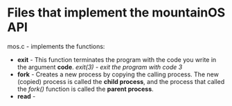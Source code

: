 <h1>Files that implement the mountainOS API</h1>

<p1>mos.c - implements the functions:</p1>
<ul>
  <li><strong>exit</strong> - This function terminates the program with the code you write in the argument <b>code</b>. <i>exit(3) - exit the program with code 3</i></li>
  <li><strong>fork</strong> - Creates a new process by copying the calling process. The new (copied) process is called the <b>child process</b>, and the process that called the <i>fork()</i> function is called the <b>parent process</b>.</li>
  <li><strong>read</strong> - </li>
</ul>
